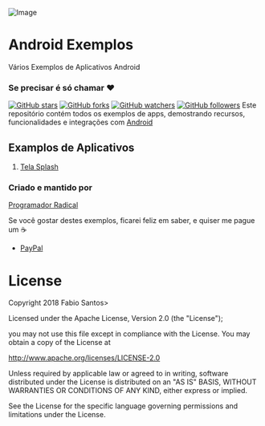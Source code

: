 ![Image](images/github_banner.png)

# Android Exemplos
Vários Exemplos de Aplicativos Android

### Se precisar é só chamar :heart:

[![GitHub stars](https://img.shields.io/github/stars/programadornatal/android_exemplos.svg?style=social&label=Star)](https://github.com/programadornatal/android_exemplos) [![GitHub forks](https://img.shields.io/github/forks/programadornatal/android_exemplos.svg?style=social&label=Fork)](https://github.com/programadornatal/android_exemplos/fork) [![GitHub watchers](https://img.shields.io/github/watchers/programadornatal/android_exemplos.svg?style=social&label=Watch)](https://github.com/programadornatal/android_exemplos) [![GitHub followers](https://img.shields.io/github/followers/programadornatal.svg?style=social&label=Follow)](https://github.com/programadornatal/android_exemplos) Este repositório contém todos os exemplos de apps, demostrando recursos, funcionalidades e integrações com [Android](https://developer.android.com/)

## Examplos de Aplicativos

1.  [Tela Splash](/splash_android)

### Criado e mantido por

[Programador Radical](https://github.com/programadornatal)
> 
Se você gostar destes exemplos, ficarei feliz em saber, e quiser me pague um :coffee:
>

 - [PayPal](https://paypal.me/programadorradical)

# License

 Copyright 2018 Fabio Santos>

Licensed under the Apache License, Version 2.0 (the "License");

you may not use this file except in compliance with the License.
You may obtain a copy of the License at

 http://www.apache.org/licenses/LICENSE-2.0


Unless required by applicable law or agreed to in writing, software
distributed under the License is distributed on an "AS IS" BASIS,
WITHOUT WARRANTIES OR CONDITIONS OF ANY KIND, either express or implied.

See the License for the specific language governing permissions and limitations under the License.

